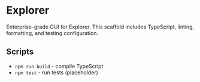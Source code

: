 # Explorer

Enterprise-grade GUI for Explorer. This scaffold includes TypeScript, linting, formatting, and testing configuration.

## Scripts
- `npm run build` - compile TypeScript
- `npm test` - run tests (placeholder)

